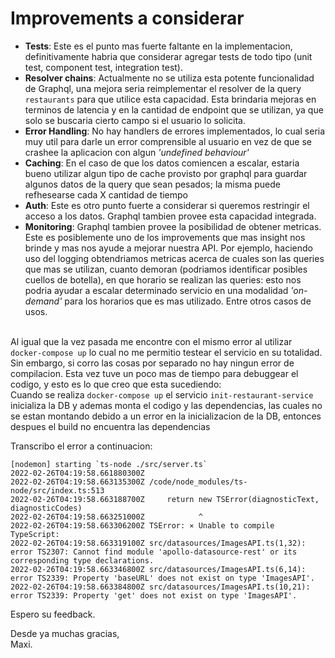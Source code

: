 # Improvements a considerar

* **Tests**: Este es el punto mas fuerte faltante en la implementacion, definitivamente habria que considerar agregar 
  tests de todo tipo (unit test, component test, integration test).
* **Resolver chains**: Actualmente no se utiliza esta potente funcionalidad de Graphql, una mejora seria reimplementar 
  el resolver de la query `restaurants` para que utilice esta capacidad. Esta brindaria mejoras en terminos de latencia 
  y en la cantidad de endpoint que se utilizan, ya que solo se buscaria cierto campo si el usuario lo solicita.
* **Error Handling**: No hay handlers de errores implementados, lo cual seria muy util para darle un error comprensible
  al usuario en vez de que se crashee la aplicacion con algun *'undefined behaviour'*
* **Caching**: En el caso de que los datos comiencen a escalar, estaria bueno utilizar algun tipo de cache provisto por
  graphql para guardar algunos datos de la query que sean pesados; la misma puede refhesearse cada X cantidad de tiempo
* **Auth**: Este es otro punto fuerte a considerar si queremos restringir el acceso a los datos. Graphql tambien provee 
  esta capacidad integrada.
* **Monitoring**: Graphql tambien provee la posibilidad de obtener metricas. 
  Este es posiblemente uno de los improvements que mas insight nos brinde y mas nos ayude a mejorar
  nuestra API. Por ejemplo, haciendo uso del logging obtendriamos metricas acerca de cuales son las queries que mas se
  utilizan, cuanto demoran (podriamos identificar posibles cuellos de botella), en que horario se realizan las queries:
  esto nos podria ayudar a escalar determinado servicio en una modalidad *'on-demand'* para los horarios que es mas
  utilizado. Entre otros casos de usos.

  
\
Al igual que la vez pasada me encontre con el mismo error al utilizar `docker-compose up` lo cual no me permitio
testear el servicio en su totalidad. Sin embargo, si corro las cosas por separado no hay ningun error de compilacion.
Esta vez tuve un poco mas de tiempo para debuggear el codigo, y esto es lo que creo que esta sucediendo:
\
Cuando se realiza `docker-compose up` el servicio `init-restaurant-service` inicializa la DB y ademas monta el codigo y
las dependencias, las cuales no se estan montando debido a un error en la inicializacion de la DB, entonces despues el
build no encuentra las dependencias


Transcribo el error a continuacion:

```
[nodemon] starting `ts-node ./src/server.ts`
2022-02-26T04:19:58.661880300Z
2022-02-26T04:19:58.663135300Z /code/node_modules/ts-node/src/index.ts:513
2022-02-26T04:19:58.663188700Z     return new TSError(diagnosticText, diagnosticCodes)
2022-02-26T04:19:58.663251000Z            ^
2022-02-26T04:19:58.663306200Z TSError: ⨯ Unable to compile TypeScript:
2022-02-26T04:19:58.663319100Z src/datasources/ImagesAPI.ts(1,32): error TS2307: Cannot find module 'apollo-datasource-rest' or its corresponding type declarations.
2022-02-26T04:19:58.663346800Z src/datasources/ImagesAPI.ts(6,14): error TS2339: Property 'baseURL' does not exist on type 'ImagesAPI'.
2022-02-26T04:19:58.663384800Z src/datasources/ImagesAPI.ts(10,21): error TS2339: Property 'get' does not exist on type 'ImagesAPI'.
```

Espero su feedback.

Desde ya muchas gracias, \
Maxi.
